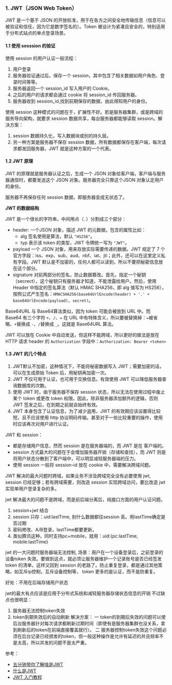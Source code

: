 ### 1. JWT（JSON Web Token）
JWT 是一个基于 JSON 的开放标准，用于在各方之间安全地传输信息（信息可以被验证和信任，因为它是数字签名的）。Token 被设计为紧凑且安全的，特别适用于分布式站点的单点登录场景。

#### 1.1 使用 sesssion 的验证
使用 session 的用户认证一般流程：
1. 用户登录
2. 服务器验证通过后，保存一个 session，其中包含了相关数据如用户角色、登录时间等等。
3. 服务器返回一个 session_id 写入用户的 Cookie。
4. 之后的用户的请求都会通过 cookie 将 session_id 传回服务器。
5. 服务器收到 session_id,找到前期保存的数据，由此得知用户的身份。

使用 session 这种模式的问题在于，扩展性不好。若是服务器集群，或是跨域的服务导向架构，就要求 session 数据共享，每台服务器都能够读取 session。解决方案：
1. session 数据持久化，写入数据块或别的持久层。
2. 另一种方案是服务器不保存 session 数据，所有数据都保存在客户端，每次请求都发回服务器，JWT 就是这种方案的一个代表。

#### 1.2 JWT 原理
JWT 的原理就是服务器认证之后，生成一个 JSON 对象给客户端，客户端与服务器通信时，都要发送这个 JSON 对象。服务器完全只靠这个JSON 对象认定用户的身份。

服务器不再保存任何 session 数据，即服务器变成无状态了。

**JWT 的数据结构**

JWT 是一个很长的字符串，中间用点（`.`）分割成三个部分：
- header: 一个JSON 对象，描述 JWT 的元数据，包含的属性比如：
  - alg 签名使用是算法，默认 `"HS256"`。
  - typ 表示该 token 的类型，JWT 令牌统一写为 `"JWT"`。
- payload 一个 JSON 对象，用来存放实际需要传递的数据。JWT 规定了 7 个官方字段：iss、exp、sub、aud、nbf、iat、jti；此外，还可以在这里定义私有字段。JWT 默认是不加密的，任何人都可以读到，所以不要把秘密信息放在这个部分。
- signature 对前两部分的签名，防止数据篡改。首先，指定一个秘钥（secrect），这个秘钥只有服务器才知道，不能泄露给用户。然后，使用 Header 中指定的签名算法（默认 HMAC SHA256，即 alg 值写为 HS256），按照公式产生签名：`HMACSHA256(base64UrlEncode(header) + '.' + base64UrlEncode(payload), secret)`。

Base64URL 与 Base64算法类似，因为 token 可能会被放到 URL 中。而 Base64 有三个字符 `+`、`/`、`=` 在 URL 中有特殊含义，所以要被替换掉：`=`被省略、`+`替换成 `-`、`/`替换成 `_`。这就是 Base64URL 算法。

JWT 可以放在 Cookie 中自动发送，但这样不能跨域，所以更好的做法是放在 HTTP 请求 header 的 `Authorization` 字段中：`Authorization: Bearer <token>`

#### 1.3 JWT 的几个特点
1. JWT默认不加密，这种情况下，不能将秘密数据写入 JWT；需要加密的话，可以在生成原始 Token 后，用秘钥再加密一次。
2. JWT 不仅可用于认证，也可用于交换信息。有效使用 JWT 可以降低服务器查询数据库的次数。
3. 使用 JWT 时，由于服务器不保存 session 状态，所以无法在使用过程中废止某个 token 或更改 token 权限。因此，除非服务器添加额外的逻辑，否则 JWT 签发之后，在到期之前就会始终有效。
4. JWT 本身包含了认证信息，为了减少盗用，JWT 的有效期应该设置得比较短，且不应该使用 http 协议明码传输。甚至对于一些比较重要的操作，使用时应该再次对用户进行认证。

JWT 和 session：
- 都是存储用户信息，然而 session 是在服务器端的，而 JWT 是在 客户端的。
- session 方式最大的问题在于会增加服务器开销（存储和查找），而 JWT 则是将用户状态分散到了客户端中，可以明显减轻服务器端的压力。
- 使用 session 一般将 session-id 放在 cookie 中，需要解决跨域问题。

JWT 解决的最大问题时跨域，如果业务不涉及跨域完全没有必要使用 jwt, session 已经足够；若有跨域需要，则改造 session 实现跨域访问，要比改造 jwt 实现单用户登录复杂的多。

jwt 解决最大的问题不是跨域，而是前后端分离后，纯接口方面的用户认证问题。

1. session+jwt 结合
2. session 只存：uid:lastTime, 别什么数据都往session 丢。用lastTime确定是否过期
3. 密码修改、A/B登录，lastTime都要更新。
4. 类似腾讯这种，同时支持pc+mobile，就用：uid:{pc:lastTime, mobile:lastTime}

jwt 的一大问题时服务器端无法控制, 场景：用户在一个设备登录后，之前登录的设备token 失效。要做到这点，就必须让服务器维护一个记录账号是否已经签发 token 的清单，这样又回到 session 的老路了。防止重复登录，都是通过其他策略，如互斥ip控制，互斥设备控制等， token 更多的是认证，而不是防重复。

好处：不用在后端存储用户状态

jwt的最大有点应该是应用于分布式系统和减轻服务器存储状态信息的开销
不过缺点也很明显：
1. 服务器无法控制token失效
2. token到期失效后的自动刷新
解决方案：
一 token的到期后失效的问题可以使后台服务器针对每次请求都刷新过期时间（即使有是服务器集群也没关系，拿到刷新后的token在前端直接覆盖就行）。
二 服务器控制token失效这个问题必须在后台记录已经颁发的token，但一般这种操作是允许有延迟的并且频率不是太高，所以并发的问题不是太严重。



参考：
- [五分钟带你了解啥是JWT](https://zhuanlan.zhihu.com/p/86937325)
- [什么是JWT](https://www.jianshu.com/p/576dbf44b2ae)
- [JWT 入门教程](http://www.ruanyifeng.com/blog/2018/07/json_web_token-tutorial.html)